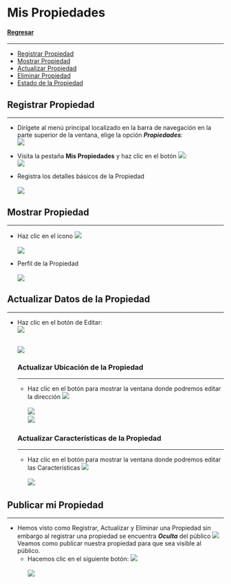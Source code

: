 # Mis Propiedades

#### <a href="index"><i class="fas fa-arrow-circle-left"></i> Regresar</a>
---

- [Registrar Propiedad](#registrar-propiedad)
- [Mostrar Propiedad](#mostrar-propiedad)
- [Actualizar Propiedad](#actualizar-propiedad)
- [Eliminar Propiedad](#eliminar-propiedad)
- [Estado de la Propiedad](#publicar-propiedad)


<a name="registrar-propiedad"></a>
## Registrar Propiedad
---
* Dirígete al menú principal localizado en la barra de navegación en la parte superior de la ventana, elige la opción <strong>**_Propiedades_**</strong>:
  <br>
  <img src="/docs-img/top-menu.png" class="shadow-lg rounded-lg sm:w-full">

* Visita la pestaña <strong>Mis Propiedades</strong> y haz clic en el botón <img src="/docs-img/add-btn.png" class="h-8 w-8 rounded-lg">:
  <br>
  <img src="/docs-img/create-property-btn.png" class="shadow-lg rounded-lg sm:w-full">

* Registra los detalles básicos de la Propiedad
  <br><br>
  <img src="/docs-img/property-form.png" class="shadow-lg rounded-lg sm:w-full">

<a name="mostrar-propiedad"></a>
## Mostrar Propiedad
---
* Haz clic en el icono <img src="/docs-img/eye-icon.png" class="align-middle ml-2 w-10 object-center shadow-lg rounded-lg">
  <br><br>
  <img src="/docs-img/property-card.png" class="w-26 h-26 object-center shadow-lg rounded-lg">
  <br>

* Perfil de la Propiedad
  <br><br>
  <img src="/docs-img/property-profile.png" class="w-full object-center shadow-lg rounded-lg">

<a name="actualizar-propiedad"></a>
## Actualizar Datos de la Propiedad
---

* Haz clic en el botón de Editar:
  <br>
  <img src="/docs-img/update-btn.png" class="w-42 object-center shadow-lg rounded-lg">

  <br>
  <img src="/docs-img/update-property-modal.png" class="w-42 object-center shadow-lg rounded-lg">

  ### Actualizar Ubicación de la Propiedad
  ---
    * Haz clic en el botón para mostrar la ventana donde podremos editar la dirección <img src="/docs-img/btn.png" class="align-middle ml-3 w-10 object-center shadow-lg rounded-lg">
        <br><br>
        <img src="/docs-img/property-location-panel.png" class="align-middle ml-3 w-26 object-center shadow-lg rounded-lg">
        <br>
        <img src="/docs-img/update-property-location-modal.png" class="align-middle ml-3 w-36 object-center shadow-lg rounded-lg">

  ### Actualizar Características de la Propiedad
  ---
    * Haz clic en el botón para mostrar la ventana donde podremos editar las Características <img src="/docs-img/btn.png" class="align-middle ml-3 w-10 object-center shadow-lg rounded-lg">
      <br><br>
      <img src="/docs-img/property-features-panel.png" class="align-middle ml-3 w-26 object-center shadow-lg rounded-lg">

<a name="publicar-propiedad"></a>
## Publicar mi Propiedad
---

* Hemos visto como Registrar, Actualizar y Eliminar una Propiedad sin embargo al registrar una propiedad se encuentra **_Oculta_** del público <img src="/docs-img/close-eye-icon.png" class="align-middle ml-3 w-10 object-center shadow-lg rounded-lg">
  Veamos como publicar nuestra propiedad para que sea visible al público.
    * Hacemos clic en el siguiente botón: <img src="/docs-img/publish-btn.png" class="align-middle ml-3 w-42 object-center shadow-lg rounded-lg">
      <br><br>
      <img src="/docs-img/property-published.png" class="align-middle ml-3 w-26 object-center shadow-lg rounded-lg">
